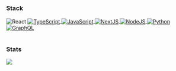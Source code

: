 ### Stack



<div align="left
  <a href="https://balbas.io" target="_blank">
    <img
         align="center"
         src="https://img.shields.io/badge/React-20232A?style=for-the-badge&logo=react&logoColor=61DAFB"
         alt="React"
    />
  </a>
  <a href="https://balbas.io" target="_blank">
    <img
         align="center"
         src="https://img.shields.io/badge/TypeScript-007ACC?style=for-the-badge&logo=typescript&logoColor=white"
         alt="TypeScript"
    />
  </a>
  <a href="https://balbas.io" target="_blank">
    <img
         align="center"
         src="https://img.shields.io/badge/JavaScript-F7DF1E?style=for-the-badge&logo=javascript&logoColor=black"
         alt="JavaScript"
    />
  </a>
  <a href="https://balbas.io" target="_blank">
    <img
         align="center"
         src="https://img.shields.io/badge/next.js-000000?style=for-the-badge&logo=next-dot-js&logoColor=white"
         alt="NextJS"
    />
  </a>
  <a href="https://balbas.io" target="_blank">
    <img
         align="center"
         src="https://img.shields.io/badge/Node.js-43853D?style=for-the-badge&logo=node-dot-js&logoColor=white"
         alt="NodeJS"
    />
  </a>
  <a href="https://balbas.io" target="_blank">
    <img
         align="center"
         src="https://img.shields.io/badge/Python-3776AB?style=for-the-badge&logo=python&logoColor=white"
         alt="Python"
    />
  </a>
  <a href="https://balbas.io" target="_blank">
    <img
         align="center"
         src="https://img.shields.io/badge/GraphQl-E10098?style=for-the-badge&logo=graphql&logoColor=white"
         alt="GraphQL"
    />
  </a>
</div>

<br/>

### Stats

<img align="left" src="https://github-readme-stats-gray-nine.vercel.app/api?username=MilanBarande&hide=stars,issues,contribs&count_private=true&show_icons=true" />
